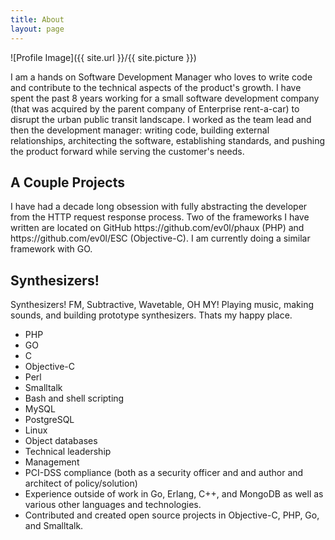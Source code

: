 ```yaml
---
title: About
layout: page
---
```

![Profile Image]({{ site.url }}/{{ site.picture }})

<p>I am a hands on Software Development Manager who loves to write code and contribute to the technical aspects of the product's growth. 
    I have spent the past 8 years working for a small software development company (that was acquired by the parent company of Enterprise rent-a-car) 
    to disrupt the urban public transit landscape. 
    I worked as the team lead and then the development manager: writing code, 
    building external relationships, architecting the software, establishing standards, 
    and pushing the product forward while serving the customer's needs.
</p>
    
      

<h2>A Couple Projects</h2>
<p>I have had a decade long obsession with fully abstracting the developer from the HTTP request response process. 
Two of the frameworks I have written are located on GitHub https://github.com/ev0l/phaux (PHP) 
and https://github.com/ev0l/ESC (Objective-C). 
I am currently doing a similar framework with GO.
</p>

<h2>Synthesizers!</h2>
Synthesizers! FM, Subtractive, Wavetable, OH MY! Playing music, making sounds, and building prototype synthesizers. 
Thats my happy place. 
<p>

</p>

<ul class="skill-list">
<li>PHP 
<li>GO
<li>C 
<li>Objective-C 
<li>Perl
<li>Smalltalk 
<li>Bash and shell scripting 
<li>MySQL 
<li>PostgreSQL 
<li>Linux
<li>Object databases
<li>Technical leadership 
<li>Management 
<li>PCI-DSS compliance (both as a security officer and and author and architect of policy/solution)
<li>Experience outside of work in Go, Erlang, C++, and MongoDB as well as various other languages and technologies.
<li>Contributed and created open source projects in Objective-C, PHP, Go, and Smalltalk.
</ul>
